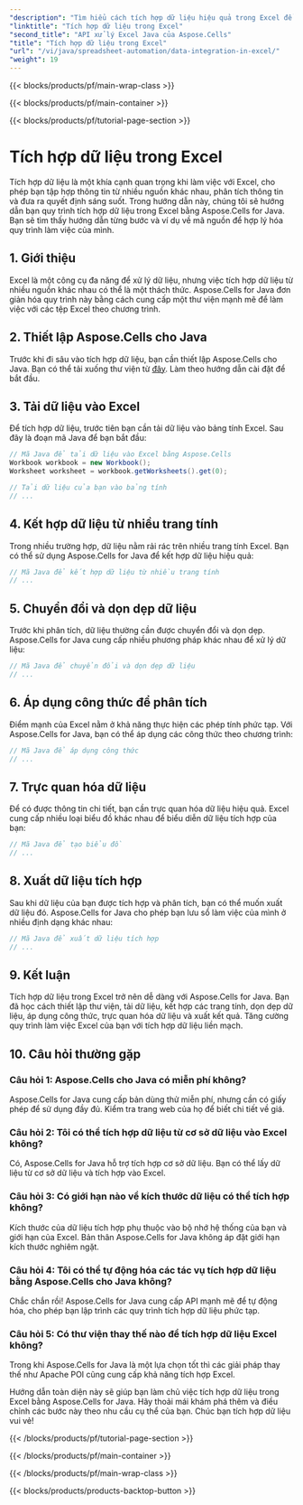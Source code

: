 ```yaml
---
"description": "Tìm hiểu cách tích hợp dữ liệu hiệu quả trong Excel để có thông tin chi tiết và ra quyết định tốt hơn. Hướng dẫn từng bước với mã nguồn sử dụng Aspose.Cells cho Java."
"linktitle": "Tích hợp dữ liệu trong Excel"
"second_title": "API xử lý Excel Java của Aspose.Cells"
"title": "Tích hợp dữ liệu trong Excel"
"url": "/vi/java/spreadsheet-automation/data-integration-in-excel/"
"weight": 19
---
```


{{< blocks/products/pf/main-wrap-class >}}

{{< blocks/products/pf/main-container >}}

{{< blocks/products/pf/tutorial-page-section >}}

# Tích hợp dữ liệu trong Excel


Tích hợp dữ liệu là một khía cạnh quan trọng khi làm việc với Excel, cho phép bạn tập hợp thông tin từ nhiều nguồn khác nhau, phân tích thông tin và đưa ra quyết định sáng suốt. Trong hướng dẫn này, chúng tôi sẽ hướng dẫn bạn quy trình tích hợp dữ liệu trong Excel bằng Aspose.Cells for Java. Bạn sẽ tìm thấy hướng dẫn từng bước và ví dụ về mã nguồn để hợp lý hóa quy trình làm việc của mình.

## 1. Giới thiệu

Excel là một công cụ đa năng để xử lý dữ liệu, nhưng việc tích hợp dữ liệu từ nhiều nguồn khác nhau có thể là một thách thức. Aspose.Cells for Java đơn giản hóa quy trình này bằng cách cung cấp một thư viện mạnh mẽ để làm việc với các tệp Excel theo chương trình.

## 2. Thiết lập Aspose.Cells cho Java

Trước khi đi sâu vào tích hợp dữ liệu, bạn cần thiết lập Aspose.Cells cho Java. Bạn có thể tải xuống thư viện từ [đây](https://releases.aspose.com/cells/java/). Làm theo hướng dẫn cài đặt để bắt đầu.

## 3. Tải dữ liệu vào Excel

Để tích hợp dữ liệu, trước tiên bạn cần tải dữ liệu vào bảng tính Excel. Sau đây là đoạn mã Java để bạn bắt đầu:

```java
// Mã Java để tải dữ liệu vào Excel bằng Aspose.Cells
Workbook workbook = new Workbook();
Worksheet worksheet = workbook.getWorksheets().get(0);

// Tải dữ liệu của bạn vào bảng tính
// ...
```

## 4. Kết hợp dữ liệu từ nhiều trang tính

Trong nhiều trường hợp, dữ liệu nằm rải rác trên nhiều trang tính Excel. Bạn có thể sử dụng Aspose.Cells for Java để kết hợp dữ liệu hiệu quả:

```java
// Mã Java để kết hợp dữ liệu từ nhiều trang tính
// ...
```

## 5. Chuyển đổi và dọn dẹp dữ liệu

Trước khi phân tích, dữ liệu thường cần được chuyển đổi và dọn dẹp. Aspose.Cells for Java cung cấp nhiều phương pháp khác nhau để xử lý dữ liệu:

```java
// Mã Java để chuyển đổi và dọn dẹp dữ liệu
// ...
```

## 6. Áp dụng công thức để phân tích

Điểm mạnh của Excel nằm ở khả năng thực hiện các phép tính phức tạp. Với Aspose.Cells for Java, bạn có thể áp dụng các công thức theo chương trình:

```java
// Mã Java để áp dụng công thức
// ...
```

## 7. Trực quan hóa dữ liệu

Để có được thông tin chi tiết, bạn cần trực quan hóa dữ liệu hiệu quả. Excel cung cấp nhiều loại biểu đồ khác nhau để biểu diễn dữ liệu tích hợp của bạn:

```java
// Mã Java để tạo biểu đồ
// ...
```

## 8. Xuất dữ liệu tích hợp

Sau khi dữ liệu của bạn được tích hợp và phân tích, bạn có thể muốn xuất dữ liệu đó. Aspose.Cells for Java cho phép bạn lưu sổ làm việc của mình ở nhiều định dạng khác nhau:

```java
// Mã Java để xuất dữ liệu tích hợp
// ...
```

## 9. Kết luận

Tích hợp dữ liệu trong Excel trở nên dễ dàng với Aspose.Cells for Java. Bạn đã học cách thiết lập thư viện, tải dữ liệu, kết hợp các trang tính, dọn dẹp dữ liệu, áp dụng công thức, trực quan hóa dữ liệu và xuất kết quả. Tăng cường quy trình làm việc Excel của bạn với tích hợp dữ liệu liền mạch.

## 10. Câu hỏi thường gặp

### Câu hỏi 1: Aspose.Cells cho Java có miễn phí không?

Aspose.Cells for Java cung cấp bản dùng thử miễn phí, nhưng cần có giấy phép để sử dụng đầy đủ. Kiểm tra trang web của họ để biết chi tiết về giá.

### Câu hỏi 2: Tôi có thể tích hợp dữ liệu từ cơ sở dữ liệu vào Excel không?

Có, Aspose.Cells for Java hỗ trợ tích hợp cơ sở dữ liệu. Bạn có thể lấy dữ liệu từ cơ sở dữ liệu và tích hợp vào Excel.

### Câu hỏi 3: Có giới hạn nào về kích thước dữ liệu có thể tích hợp không?

Kích thước của dữ liệu tích hợp phụ thuộc vào bộ nhớ hệ thống của bạn và giới hạn của Excel. Bản thân Aspose.Cells for Java không áp đặt giới hạn kích thước nghiêm ngặt.

### Câu hỏi 4: Tôi có thể tự động hóa các tác vụ tích hợp dữ liệu bằng Aspose.Cells cho Java không?

Chắc chắn rồi! Aspose.Cells for Java cung cấp API mạnh mẽ để tự động hóa, cho phép bạn lập trình các quy trình tích hợp dữ liệu phức tạp.

### Câu hỏi 5: Có thư viện thay thế nào để tích hợp dữ liệu Excel không?

Trong khi Aspose.Cells for Java là một lựa chọn tốt thì các giải pháp thay thế như Apache POI cũng cung cấp khả năng tích hợp Excel.

Hướng dẫn toàn diện này sẽ giúp bạn làm chủ việc tích hợp dữ liệu trong Excel bằng Aspose.Cells for Java. Hãy thoải mái khám phá thêm và điều chỉnh các bước này theo nhu cầu cụ thể của bạn. Chúc bạn tích hợp dữ liệu vui vẻ!

{{< /blocks/products/pf/tutorial-page-section >}}

{{< /blocks/products/pf/main-container >}}

{{< /blocks/products/pf/main-wrap-class >}}

{{< blocks/products/products-backtop-button >}}